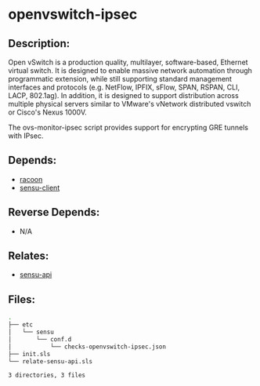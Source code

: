 # openvswitch-ipsec

## Description:

Open vSwitch is a production quality, multilayer, software-based, Ethernet virtual switch. It is designed to enable massive network automation through programmatic extension, while still supporting standard management interfaces and protocols (e.g. NetFlow, IPFIX, sFlow, SPAN, RSPAN, CLI, LACP, 802.1ag). In addition, it is designed to support distribution across multiple physical servers similar to VMware's vNetwork distributed vswitch or Cisco's Nexus 1000V.

The ovs-monitor-ipsec script provides support for encrypting GRE tunnels with IPsec.

## Depends:

  -  [racoon](salt/racoon)
  -  [sensu-client](salt/sensu-client)

## Reverse Depends:

  -  N/A

## Relates:

  -  [sensu-api](salt/sensu-api)

## Files:

```bash
.
├── etc
│   └── sensu
│       └── conf.d
│           └── checks-openvswitch-ipsec.json
├── init.sls
└── relate-sensu-api.sls

3 directories, 3 files
```
